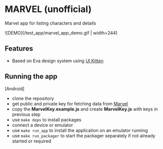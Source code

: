 # MARVEL (unofficial)

Marvel app for listing characters and details

![DEMO](/test_app/marvel_app_demo.gif | width=244)


## Features

- Based on Eva design system using [UI Kitten](https://akveo.github.io/react-native-ui-kitten/)

## Running the app
[Android]
- clone the repository
- get public and private key for fetching data from [Marvel](https://developer.marvel.com/)
- copy the **MarvelKey.example.js** and create **MarvelKey.js** with keys in previous step 
- use `make deps` to install packages
- connect a device or emulator
- use `make run_app` to install the application on an emulator running
- use `make run_packager` to start the packager separately if not already started or required 
